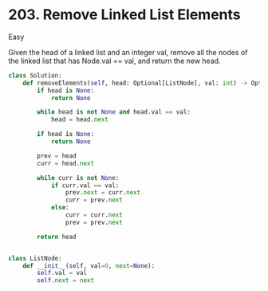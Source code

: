 # 203. Remove Linked List Elements

Easy

Given the head of a linked list and an integer val, remove all the nodes of the linked list that has Node.val == val, and return the new head.

```python
class Solution:
    def removeElements(self, head: Optional[ListNode], val: int) -> Optional[ListNode]:
        if head is None:
            return None

        while head is not None and head.val == val:
            head = head.next

        if head is None:
            return None

        prev = head
        curr = head.next

        while curr is not None:
            if curr.val == val:
                prev.next = curr.next
                curr = prev.next
            else:
                curr = curr.next
                prev = prev.next

        return head


class ListNode:
    def __init__(self, val=0, next=None):
        self.val = val
        self.next = next
```
